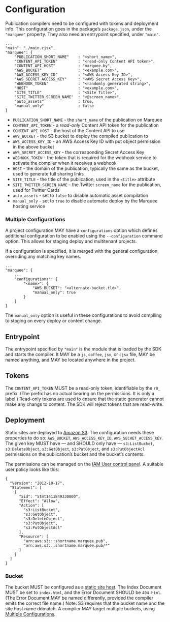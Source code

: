 # Configuration

Publication compilers need to be configured with tokens and deployment info.
This configuration goes in the package’s `package.json`, under the `"marquee"`
property. They also need an entrypoint specified, under `"main"`.

    ...
    "main": "./main.cjsx",
    "marquee": {
        "PUBLICATION_SHORT_NAME"    : "<short_name>",
        "CONTENT_API_TOKEN"         : "<read-only Content API token>",
        "CONTENT_API_HOST"          : "marquee.by",
        "AWS_BUCKET"                : "<example.com>",
        "AWS_ACCESS_KEY_ID"         : "<AWS Access Key ID>",
        "AWS_SECRET_ACCESS_KEY"     : "<AWS Secret Access Key>",
        "WEBHOOK_TOKEN"             : "<randomly generated string>",
        "HOST"                      : "<example.com>",
        "SITE_TITLE"                : "<Site Title>",
        "SITE_TWITTER_SCREEN_NAME"  : "<@screen_name>",
        "auto_assets"               : true,
        "manual_only"               : false
    }

* `PUBLICATION_SHORT_NAME` - the `short_name` of the publication on Marquee
* `CONTENT_API_TOKEN` - a _read-only_ Content API token for the publication
* `CONTENT_API_HOST` - the host of the Content API to use
* `AWS_BUCKET` - the S3 bucket to deploy the compiled publication to
* `AWS_ACCESS_KEY_ID` - an AWS Access Key ID with put object permission in the above bucket
* `AWS_SECRET_ACCESS_KEY` - the corresponding Secret Access Key
* `WEBHOOK_TOKEN` - the token that is required for the webhook service to activate the compiler when it receives a webhook
* `HOST` - the domain of the publication, typically the same as the bucket, used to generate full sharing links
* `SITE_TITLE` - the title of the publication, used in the `<title>` attribute
* `SITE_TWITTER_SCREEN_NAME` - the Twitter `screen_name` for the publication, used for Twitter Cards
* `auto_assets` - set to `false` to disable automatic asset compilation
* `manual_only` - set to `true` to disable automatic deploy by the Marquee hosting service

### Multiple Configurations

A project configuration MAY have a `configurations` option which defines
additional configuration to be enabled using the `--configuration` command
option. This allows for staging deploy and multitenant projects.

If a configuration is specified, it is merged with the general configuration,
overriding any matching key names.

    ...
    "marquee": {
        ...
        "configurations": {
            "<name>": {
                "AWS_BUCKET": "<alternate-bucket.tld>",
                "manual_only": true
            }
        }
    }

The `manual_only` option is useful in these configurations to avoid compiling
to staging on every deploy or content change.

## Entrypoint

The entrypoint specified by `"main"` is the module that is loaded by the SDK
and starts the compiler. It MAY be a `js`, `coffee`, `jsx`, or `cjsx` file,
MAY be named anything, and MAY be located anywhere in the project.

## Tokens

The `CONTENT_API_TOKEN` MUST be a read-only token, identifiable by the `r0_`
prefix. (The prefix has no actual bearing on the permissions. It is only a
label.) Read-only tokens are used to ensure that the static generator cannot
make any changs to content. The SDK will reject tokens that are read-write.

## Deployment

Static sites are deployed to [Amazon S3](http://aws.amazon.com/s3/). The
configuration needs these properties to do so: `AWS_BUCKET`,
`AWS_ACCESS_KEY_ID`, `AWS_SECRET_ACCESS_KEY`. The given key MUST have — and
SHOULD only have — `s3:ListBucket`, `s3:DeleteObject`, `s3:GetObject`,
`s3:PutObject`, and `s3:PutObjectAcl` permissions on the publication’s bucket
and the bucket’s contents.

The permissions can be managed on the
[IAM User control panel](https://console.aws.amazon.com/iam/home?#users). A
suitable user policy looks like this:

    {
      "Version": "2012-10-17",
      "Statement": [
        {
          "Sid": "Stmt1411849330000",
          "Effect": "Allow",
          "Action": [
            "s3:ListBucket",
            "s3:GetObject",
            "s3:DeleteObject",
            "s3:PutObject",
            "s3:PutObjectAcl"
          ],
          "Resource": [
            "arn:aws:s3:::shortname.marquee.pub",
            "arn:aws:s3:::shortname.marquee.pub/*"
          ]
        }
      ]
    }


### Bucket

The bucket MUST be configured as a [static site host](https://docs.aws.amazon.com/AmazonS3/latest/dev/WebsiteHosting.html). The Index Document MUST be set
to `index.html`, and the Error Document SHOULD be `404.html`. (The Error
Document MAY be named differently, provided the compiler emits the correct
file name.) Note: S3 requires that the bucket name and the site host name
ddmatch. A compiler MAY target multiple buckets, using [Multiple Configurations](./#multiple-configurations).